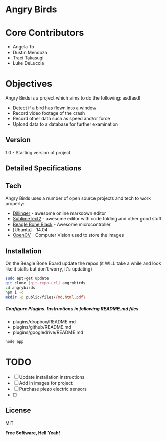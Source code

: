 Angry Birds
=========

Core Contributors
=================
  - Angela To
  - Dustin Mendoza
  - Traci Takasugi
  - Luke DeLuccia

Objectives
==========

Angry Birds is a project which aims to do the following:
asdfasdf
  - Detect if a bird has flown into a window
  - Record video footage of the crash
  - Record other data such as speed and/or force
  - Upload data to a database for further examination

Version
-------

1.0 - Starting version of project

Detailed Specifications
-----------------------

Tech
-----------

Angry Birds uses a number of open source projects and tech to work properly:

* [Dillinger] - awesome online markdown editor
* [SublimeText2] - awesome editor with code folding and other good stuff
* [Beagle Bone Black] - Awesome microcontroller
* [Ubuntu] - 14.04 
* [OpenCV] - Computer Vision used to store the images

Installation
--------------

On the Beagle Bone Board update the repos (it WILL take a while and look like it stalls but don't worry, it's updating)

```sh
sudo apt-get update
git clone [git-repo-url] angrybirds
cd angrybirds
npm i -d
mkdir -p public/files/{md,html,pdf}
```

##### Configure Plugins. Instructions in following README.md files

* plugins/dropbox/README.md
* plugins/github/README.md
* plugins/googledrive/README.md

```sh
node app
```

TODO
====
- [ ] Update installation instructions
- [ ] Add in images for project
- [ ] Purchase piezo electric sensors
- [ ] 

License
----

MIT


**Free Software, Hell Yeah!**

[Beagle Bone Black]:http://beagleboard.org/Products/BeagleBone+Black
[Dillinger]:http://dillinger.io/
[SublimeText2]:http://www.sublimetext.com/
[OpenCV]:http://opencv.org/